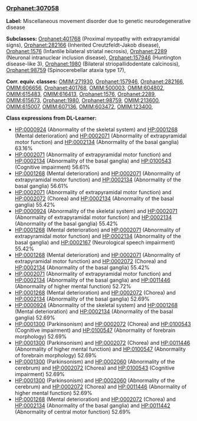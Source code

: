 
### [Orphanet:307058](http://www.orpha.net/ORDO/Orphanet_307058)
**Label:** Miscellaneous movement disorder due to genetic neurodegenerative disease

**Subclasses:** [Orphanet:401768](http://www.orpha.net/ORDO/Orphanet_401768) (Proximal myopathy with extrapyramidal signs), [Orphanet:282166](http://www.orpha.net/ORDO/Orphanet_282166) (Inherited Creutzfeldt-Jakob disease), [Orphanet:1576](http://www.orpha.net/ORDO/Orphanet_1576) (Infantile bilateral striatal necrosis), [Orphanet:2289](http://www.orpha.net/ORDO/Orphanet_2289) (Neuronal intranuclear inclusion disease), [Orphanet:157946](http://www.orpha.net/ORDO/Orphanet_157946) (Huntington disease-like 3), [Orphanet:1980](http://www.orpha.net/ORDO/Orphanet_1980) (Bilateral striopallidodentate calcinosis), [Orphanet:98759](http://www.orpha.net/ORDO/Orphanet_98759) (Spinocerebellar ataxia type 17), 

**Corr. equiv. classes:** [OMIM:271930](http://purl.obolibrary.org/obo/OMIM_271930), [Orphanet:157946](http://www.orpha.net/ORDO/Orphanet_157946), [Orphanet:282166](http://www.orpha.net/ORDO/Orphanet_282166), [OMIM:606656](http://purl.obolibrary.org/obo/OMIM_606656), [Orphanet:401768](http://www.orpha.net/ORDO/Orphanet_401768), [OMIM:500003](http://purl.obolibrary.org/obo/OMIM_500003), [OMIM:604802](http://purl.obolibrary.org/obo/OMIM_604802), [OMIM:615483](http://purl.obolibrary.org/obo/OMIM_615483), [OMIM:616413](http://purl.obolibrary.org/obo/OMIM_616413), [Orphanet:1576](http://www.orpha.net/ORDO/Orphanet_1576), [Orphanet:2289](http://www.orpha.net/ORDO/Orphanet_2289), [OMIM:615673](http://purl.obolibrary.org/obo/OMIM_615673), [Orphanet:1980](http://www.orpha.net/ORDO/Orphanet_1980), [Orphanet:98759](http://www.orpha.net/ORDO/Orphanet_98759), [OMIM:213600](http://purl.obolibrary.org/obo/OMIM_213600), [OMIM:615007](http://purl.obolibrary.org/obo/OMIM_615007), [OMIM:607136](http://purl.obolibrary.org/obo/OMIM_607136), [OMIM:603472](http://purl.obolibrary.org/obo/OMIM_603472), [OMIM:123400](http://purl.obolibrary.org/obo/OMIM_123400), 

**Class expressions from DL-Learner:**

- [HP:0000924](http://purl.obolibrary.org/obo/HP_0000924) (Abnormality of the skeletal system) and [HP:0001268](http://purl.obolibrary.org/obo/HP_0001268) (Mental deterioration) and [HP:0002071](http://purl.obolibrary.org/obo/HP_0002071) (Abnormality of extrapyramidal motor function) and [HP:0002134](http://purl.obolibrary.org/obo/HP_0002134) (Abnormality of the basal ganglia) 63.16%
- [HP:0002071](http://purl.obolibrary.org/obo/HP_0002071) (Abnormality of extrapyramidal motor function) and [HP:0002134](http://purl.obolibrary.org/obo/HP_0002134) (Abnormality of the basal ganglia) and [HP:0100543](http://purl.obolibrary.org/obo/HP_0100543) (Cognitive impairment) 56.61%
- [HP:0001268](http://purl.obolibrary.org/obo/HP_0001268) (Mental deterioration) and [HP:0002071](http://purl.obolibrary.org/obo/HP_0002071) (Abnormality of extrapyramidal motor function) and [HP:0002134](http://purl.obolibrary.org/obo/HP_0002134) (Abnormality of the basal ganglia) 56.61%
- [HP:0002071](http://purl.obolibrary.org/obo/HP_0002071) (Abnormality of extrapyramidal motor function) and [HP:0002072](http://purl.obolibrary.org/obo/HP_0002072) (Chorea) and [HP:0002134](http://purl.obolibrary.org/obo/HP_0002134) (Abnormality of the basal ganglia) 55.42%
- [HP:0000924](http://purl.obolibrary.org/obo/HP_0000924) (Abnormality of the skeletal system) and [HP:0002071](http://purl.obolibrary.org/obo/HP_0002071) (Abnormality of extrapyramidal motor function) and [HP:0002134](http://purl.obolibrary.org/obo/HP_0002134) (Abnormality of the basal ganglia) 55.42%
- [HP:0001268](http://purl.obolibrary.org/obo/HP_0001268) (Mental deterioration) and [HP:0002071](http://purl.obolibrary.org/obo/HP_0002071) (Abnormality of extrapyramidal motor function) and [HP:0002134](http://purl.obolibrary.org/obo/HP_0002134) (Abnormality of the basal ganglia) and [HP:0002167](http://purl.obolibrary.org/obo/HP_0002167) (Neurological speech impairment) 55.42%
- [HP:0001268](http://purl.obolibrary.org/obo/HP_0001268) (Mental deterioration) and [HP:0002071](http://purl.obolibrary.org/obo/HP_0002071) (Abnormality of extrapyramidal motor function) and [HP:0002072](http://purl.obolibrary.org/obo/HP_0002072) (Chorea) and [HP:0002134](http://purl.obolibrary.org/obo/HP_0002134) (Abnormality of the basal ganglia) 55.42%
- [HP:0002071](http://purl.obolibrary.org/obo/HP_0002071) (Abnormality of extrapyramidal motor function) and [HP:0002134](http://purl.obolibrary.org/obo/HP_0002134) (Abnormality of the basal ganglia) and [HP:0011446](http://purl.obolibrary.org/obo/HP_0011446) (Abnormality of higher mental function) 52.72%
- [HP:0001268](http://purl.obolibrary.org/obo/HP_0001268) (Mental deterioration) and [HP:0002072](http://purl.obolibrary.org/obo/HP_0002072) (Chorea) and [HP:0002134](http://purl.obolibrary.org/obo/HP_0002134) (Abnormality of the basal ganglia) 52.69%
- [HP:0000924](http://purl.obolibrary.org/obo/HP_0000924) (Abnormality of the skeletal system) and [HP:0001268](http://purl.obolibrary.org/obo/HP_0001268) (Mental deterioration) and [HP:0002134](http://purl.obolibrary.org/obo/HP_0002134) (Abnormality of the basal ganglia) 52.69%
- [HP:0001300](http://purl.obolibrary.org/obo/HP_0001300) (Parkinsonism) and [HP:0002072](http://purl.obolibrary.org/obo/HP_0002072) (Chorea) and [HP:0100543](http://purl.obolibrary.org/obo/HP_0100543) (Cognitive impairment) and [HP:0100547](http://purl.obolibrary.org/obo/HP_0100547) (Abnormality of forebrain morphology) 52.69%
- [HP:0001300](http://purl.obolibrary.org/obo/HP_0001300) (Parkinsonism) and [HP:0002072](http://purl.obolibrary.org/obo/HP_0002072) (Chorea) and [HP:0011446](http://purl.obolibrary.org/obo/HP_0011446) (Abnormality of higher mental function) and [HP:0100547](http://purl.obolibrary.org/obo/HP_0100547) (Abnormality of forebrain morphology) 52.69%
- [HP:0001300](http://purl.obolibrary.org/obo/HP_0001300) (Parkinsonism) and [HP:0002060](http://purl.obolibrary.org/obo/HP_0002060) (Abnormality of the cerebrum) and [HP:0002072](http://purl.obolibrary.org/obo/HP_0002072) (Chorea) and [HP:0100543](http://purl.obolibrary.org/obo/HP_0100543) (Cognitive impairment) 52.69%
- [HP:0001300](http://purl.obolibrary.org/obo/HP_0001300) (Parkinsonism) and [HP:0002060](http://purl.obolibrary.org/obo/HP_0002060) (Abnormality of the cerebrum) and [HP:0002072](http://purl.obolibrary.org/obo/HP_0002072) (Chorea) and [HP:0011446](http://purl.obolibrary.org/obo/HP_0011446) (Abnormality of higher mental function) 52.69%
- [HP:0001268](http://purl.obolibrary.org/obo/HP_0001268) (Mental deterioration) and [HP:0002072](http://purl.obolibrary.org/obo/HP_0002072) (Chorea) and [HP:0002134](http://purl.obolibrary.org/obo/HP_0002134) (Abnormality of the basal ganglia) and [HP:0011442](http://purl.obolibrary.org/obo/HP_0011442) (Abnormality of central motor function) 52.69%


